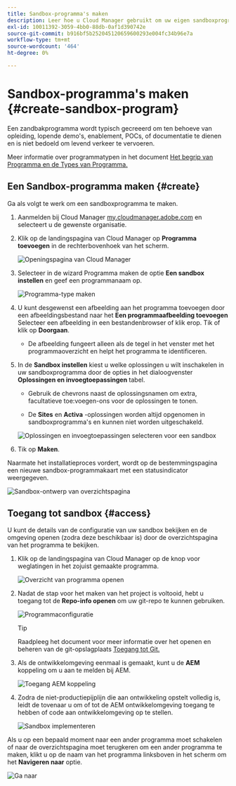 ```yaml
---
title: Sandbox-programma's maken
description: Leer hoe u Cloud Manager gebruikt om uw eigen sandboxprogramma te maken voor training, demo, POC of andere niet-productiedoeleinden.
exl-id: 10011392-3059-4bb0-88db-0af1d390742e
source-git-commit: b916bf5b252045120659600293e004fc34b96e7a
workflow-type: tm+mt
source-wordcount: '464'
ht-degree: 0%

---
```


# Sandbox-programma&#39;s maken {#create-sandbox-program}

Een zandbakprogramma wordt typisch gecreeerd om ten behoeve van opleiding, lopende demo&#39;s, enablement, POCs, of documentatie te dienen en is niet bedoeld om levend verkeer te vervoeren.

Meer informatie over programmatypen in het document [Het begrip van Programma en de Types van Programma.](program-types.md)

## Een Sandbox-programma maken {#create}

Ga als volgt te werk om een sandboxprogramma te maken.

1. Aanmelden bij Cloud Manager [my.cloudmanager.adobe.com](https://my.cloudmanager.adobe.com/) en selecteert u de gewenste organisatie.

1. Klik op de landingspagina van Cloud Manager op **Programma toevoegen** in de rechterbovenhoek van het scherm.

   ![Openingspagina van Cloud Manager](assets/cloud-manager-my-programs.png)

1. Selecteer in de wizard Programma maken de optie **Een sandbox instellen** en geef een programmanaam op.

   ![Programma-type maken](assets/create-sandbox.png)

1. U kunt desgewenst een afbeelding aan het programma toevoegen door een afbeeldingsbestand naar het **Een programmaafbeelding toevoegen** Selecteer een afbeelding in een bestandenbrowser of klik erop. Tik of klik op **Doorgaan**.

   * De afbeelding fungeert alleen als de tegel in het venster met het programmaoverzicht en helpt het programma te identificeren.

1. In de **Sandbox instellen** kiest u welke oplossingen u wilt inschakelen in uw sandboxprogramma door de opties in het dialoogvenster **Oplossingen en invoegtoepassingen** tabel.

   * Gebruik de chevrons naast de oplossingsnamen om extra, facultatieve toe:voegen-ons voor de oplossingen te tonen.

   * De **Sites** en **Activa** -oplossingen worden altijd opgenomen in sandboxprogramma&#39;s en kunnen niet worden uitgeschakeld.

   ![Oplossingen en invoegtoepassingen selecteren voor een sandbox](assets/sandbox-solutions-add-ons.png)

1. Tik op **Maken**.

Naarmate het installatieproces vordert, wordt op de bestemmingspagina een nieuwe sandbox-programmakaart met een statusindicator weergegeven.

![Sandbox-ontwerp van overzichtspagina](assets/sandbox-setup.png)

## Toegang tot sandbox {#access}

U kunt de details van de configuratie van uw sandbox bekijken en de omgeving openen (zodra deze beschikbaar is) door de overzichtspagina van het programma te bekijken.

1. Klik op de landingspagina van Cloud Manager op de knop voor weglatingen in het zojuist gemaakte programma.

   ![Overzicht van programma openen](assets/program-overview-sandbox.png)

1. Nadat de stap voor het maken van het project is voltooid, hebt u toegang tot de **Repo-info openen** om uw git-repo te kunnen gebruiken.

   ![Programmaconfiguratie](assets/create-program4.png)

   >[!TIP]
   >
   >Raadpleeg het document voor meer informatie over het openen en beheren van de git-opslagplaats [Toegang tot Git.](/help/implementing/cloud-manager/managing-code/accessing-repos.md)

1. Als de ontwikkelomgeving eenmaal is gemaakt, kunt u de **AEM** koppeling om u aan te melden bij AEM.

   ![Toegang AEM koppeling](assets/create-program-5.png)

1. Zodra de niet-productiepijplijn die aan ontwikkeling opstelt volledig is, leidt de tovenaar u om of tot de AEM ontwikkelomgeving toegang te hebben of code aan ontwikkelomgeving op te stellen.

   ![Sandbox implementeren](assets/create-program-setup-deploy.png)

Als u op een bepaald moment naar een ander programma moet schakelen of naar de overzichtspagina moet terugkeren om een ander programma te maken, klikt u op de naam van het programma linksboven in het scherm om het **Navigeren naar** optie.

![Ga naar](assets/create-program-a1.png)
